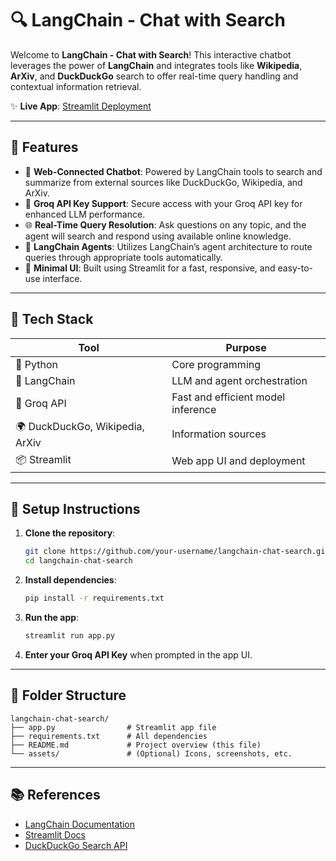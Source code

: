 # 🔍 LangChain - Chat with Search

Welcome to **LangChain - Chat with Search**!
This interactive chatbot leverages the power of **LangChain** and integrates tools like **Wikipedia**, **ArXiv**, and **DuckDuckGo** search to offer real-time query handling and contextual information retrieval.

✨ **Live App**: [Streamlit Deployment](https://search-engine-a2gbospht9vvjmvfr3hoqb.streamlit.app/)

---

## 🚀 Features

* 🔎 **Web-Connected Chatbot**: Powered by LangChain tools to search and summarize from external sources like DuckDuckGo, Wikipedia, and ArXiv.
* 🔐 **Groq API Key Support**: Secure access with your Groq API key for enhanced LLM performance.
* 🌐 **Real-Time Query Resolution**: Ask questions on any topic, and the agent will search and respond using available online knowledge.
* 🧠 **LangChain Agents**: Utilizes LangChain’s agent architecture to route queries through appropriate tools automatically.
* 🎯 **Minimal UI**: Built using Streamlit for a fast, responsive, and easy-to-use interface.

---

## 🧩 Tech Stack

| Tool                            | Purpose                            |
| ------------------------------- | ---------------------------------- |
| 🐍 Python                       | Core programming                   |
| 🦜 LangChain                    | LLM and agent orchestration        |
| 🧪 Groq API                     | Fast and efficient model inference |
| 🌍 DuckDuckGo, Wikipedia, ArXiv | Information sources                |
| 📦 Streamlit                    | Web app UI and deployment          |

---

## 🔐 Setup Instructions

1. **Clone the repository**:

   ```bash
   git clone https://github.com/your-username/langchain-chat-search.git
   cd langchain-chat-search
   ```

2. **Install dependencies**:

   ```bash
   pip install -r requirements.txt
   ```

3. **Run the app**:

   ```bash
   streamlit run app.py
   ```

4. **Enter your Groq API Key** when prompted in the app UI.

---

## 📁 Folder Structure

```
langchain-chat-search/
├── app.py                # Streamlit app file
├── requirements.txt      # All dependencies
├── README.md             # Project overview (this file)
└── assets/               # (Optional) Icons, screenshots, etc.
```

---


## 📚 References

* [LangChain Documentation](https://docs.langchain.com/)
* [Streamlit Docs](https://docs.streamlit.io/)
* [DuckDuckGo Search API](https://duckduckgo.com/)
